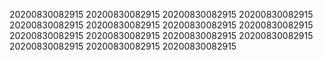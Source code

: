 20200830082915
20200830082915
20200830082915
20200830082915
20200830082915
20200830082915
20200830082915
20200830082915
20200830082915
20200830082915
20200830082915
20200830082915
20200830082915
20200830082915
20200830082915
